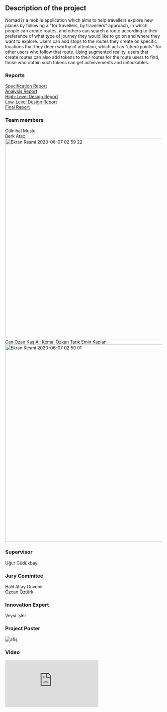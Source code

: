 ## Description of the project
Nomad is a mobile application which aims to help travellers explore new places by following a "for travellers, by travellers" approach, in which people can create routes, and others can search a route according to their preference of what type of journey they would like to go on and where they want to explore. Users can add stops to the routes they create on specific locations that they deem worthy of attention, which act as "checkpoints" for other users who follow that route. Using augmented reality, users that create routes can also add tokens to their routes for the route users to find, those who obtain such tokens can get achievements and unlockables.

### Reports
[Specification Report](https://github.com/nomad-design/nomad-design.github.io/raw/master/SpecificationReport_Nomad.pdf)<br>
[Analysis Report](https://github.com/nomad-design/nomad-design.github.io/raw/master/AnalysisReport_Nomad.pdf)<br>
[High-Level Design Report](https://github.com/nomad-design/nomad-design.github.io/raw/master/HighLevelDesignReport_Nomad.pdf)<br>
[Low-Level Design Report](https://github.com/nomad-design/nomad-design.github.io/raw/master/LowLevelDesignReport_Nomad.pdf)<br>
[Final Report](https://github.com/nomad-design/nomad-design.github.io/raw/master/FinalReport_Nomad.pdf)<br>

### Team members
Gülnihal Muslu <br> 
Berk Ataç 
<img width="646" alt="Ekran Resmi 2020-06-07 02 59 22" src="https://user-images.githubusercontent.com/66538043/83956868-f8a84b00-a86a-11ea-8ad4-07623f488cc5.png">
Can Ozan Kaş 
Ali Kemal Özkan 
Tarık Emin Kaplan 
<img width="635" alt="Ekran Resmi 2020-06-07 02 59 01" src="https://user-images.githubusercontent.com/66538043/83956863-f2b26a00-a86a-11ea-8607-b9182d31a7b9.png">

### Supervisor
Uğur Güdükbay

### Jury Commitee
Halil Altay Güvenir <br>
Özcan Öztürk

### Innovation Expert
Veysi İşler

### Project Poster
![afiş](https://user-images.githubusercontent.com/66538043/83956788-69029c80-a86a-11ea-8bb9-7894e2da59d6.jpg)

### Video

<!-- Call it with {% include youtube.html id=dQw4w9WgXcQ width=850 height=375 %} -->

<iframe width="{{ include.width }}" height="{{ include.height }}" src="https://www.youtube.com/embed/{{ include.id }}" frameborder="0" allow="accelerometer; autoplay; encrypted-media; gyroscope; picture-in-picture" allowfullscreen></iframe>
